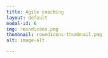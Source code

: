 ```yaml
---
title: Agile coaching
layout: default
modal-id: 6
img: roundicons.png
thumbnail: roundicons-thumbnail.png
alt: image-alt

---
```

